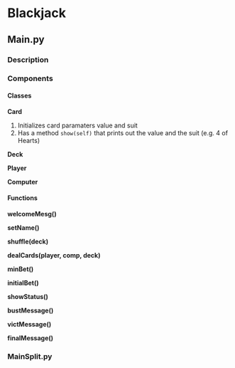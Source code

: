 # Blackjack

## Main.py

### Description

### Components

#### Classes
**Card** 
1. Initializes card paramaters value and suit
2. Has a method `show(self)` that prints out the value and the suit (e.g. 4 of Hearts)

**Deck**

**Player**

**Computer**

#### Functions

**welcomeMesg()**

**setName()**

**shuffle(deck)**

**dealCards(player, comp, deck)**

**minBet()**

**initialBet()**

**showStatus()**

**bustMessage()**

**victMessage()**

**finalMessage()**

### MainSplit.py

